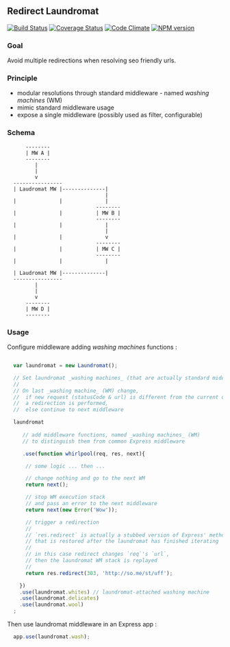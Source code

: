 ## Redirect Laundromat

[![Build Status](https://travis-ci.org/slyg/redirect-laundromat.svg?branch=master)](https://travis-ci.org/slyg/redirect-laundromat) [![Coverage Status](https://coveralls.io/repos/slyg/redirect-laundromat/badge.png?branch=master)](https://coveralls.io/r/slyg/redirect-laundromat?branch=master) [![Code Climate](https://codeclimate.com/github/slyg/redirect-laundromat.png)](https://codeclimate.com/github/slyg/redirect-laundromat) [![NPM version](https://badge.fury.io/js/redirect-laundromat.svg)](http://badge.fury.io/js/redirect-laundromat) 

### Goal

Avoid multiple redirections when resolving seo friendly urls.

### Principle

- modular resolutions through standard middleware - named _washing machines_ (WM)
- mimic standard middleware usage
- expose a single middleware (possibly used as filter, configurable)

### Schema

```
      --------
      | MW A |
      --------
         |
         |
         v
  ----------------
  | Laudromat MW |--------------|
                                |
  |              |              |
                             --------
  |              |           | MW B |
                             --------
  |              |              |
                                |
  |              |              v
                             --------
  |              |           | MW C |
                             --------
  |              |              |

  | Laudromat MW |--------------|
  ----------------
         |
         |
         v
      --------
      | MW D |
      --------
```


### Usage

Configure middleware adding _washing machines_ functions :

```javascript

  var laundromat = new Laundromat();

  // Set laundromat _washing machines_ (that are actually standard middleware).
  //
  // On last _washing machine_ (WM) change,
  //  if new request (statusCode & url) is different from the current one,
  //  a redirection is performed,
  //  else continue to next middleware

  laundromat
    
     // add middleware functions, named _washing machines_ (WM)
     // to distinguish them from common Express middleware

     .use(function whirlpool(req, res, next){

      // some logic ... then ...

      // change nothing and go to the next WM
      return next();

      // stop WM execution stack 
      // and pass an error to the next middleware
      return next(new Error('Wow')); 

      // trigger a redirection
      //
      // `res.redirect` is actually a stubbed version of Express' method
      // that is restored after the laundromat has finished iterating
      //
      // in this case redirect changes `req`'s `url`,
      // then the laundromat WM stack is replayed
      // 
      return res.redirect(303, 'http://so.me/st/uff');

    })
    .use(laundromat.whites) // laundromat-attached washing machine
    .use(laundromat.delicates)
    .use(laundromat.wool)
  ;

```

Then use laundromat middleware in an Express app :


```javascript
  app.use(laundromat.wash);
```
